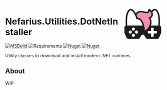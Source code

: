 <img src="assets/NSS-128x128.png" align="right" />

# Nefarius.Utilities.DotNetInstaller

[![MSBuild](https://github.com/nefarius/Nefarius.Utilities.DotNetInstaller/actions/workflows/dotnet.yml/badge.svg)](https://github.com/nefarius/Nefarius.Utilities.DotNetInstaller/actions/workflows/dotnet.yml) ![Requirements](https://img.shields.io/badge/Requires-.NET%20Standard%202.0-blue.svg) [![Nuget](https://img.shields.io/nuget/v/Nefarius.Utilities.DotNetInstaller)](https://www.nuget.org/packages/Nefarius.Utilities.DotNetInstaller/) [![Nuget](https://img.shields.io/nuget/dt/Nefarius.Utilities.DotNetInstaller)](https://www.nuget.org/packages/Nefarius.Utilities.DotNetInstaller/)

Utility classes to download and install modern .NET runtimes.

## About

WIP
